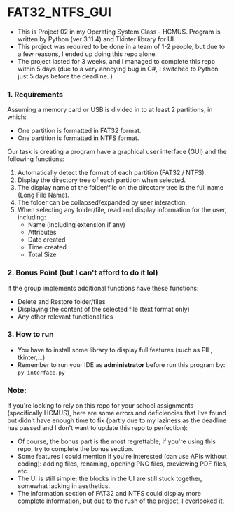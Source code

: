 # FAT32_NTFS_GUI

- This is Project 02 in my Operating System Class - HCMUS. Program is written by Python (ver 3.11.4) and Tkinter library for UI. 
-  This project was required to be done in a team of 1-2 people, but due to a few reasons, I ended up doing this repo alone. 
- The project lasted for 3 weeks, and I managed to complete this repo within 5 days (due to a very annoying bug in C#, I switched to Python just 5 days before the deadline.
)
### 1. Requirements
Assuming a memory card or USB is divided in to at least 2 partitions, in which: 
- One partition is formatted in FAT32 format.  
- One partition is formatted in NTFS format.<br>
  
Our task is creating a program have a graphical user interface (GUI) and the following functions:
1. Automatically detect the format of each partition (FAT32 / NTFS). 
2. Display the directory tree of each partition when selected. 
3. The display name of the folder/file on the directory tree is the full name (Long File Name). 
4. The folder can be collapsed/expanded by user interaction. 
5. When selecting any folder/file, read and display information for the user, including:  
   - Name (including extension if any) 
   - Attributes 
   - Date created 
   - Time created 
   - Total Size <br>
  
### 2. Bonus Point (but I can't afford to do it lol) 
If the group implements additional functions have these functions:
- Delete and Restore folder/files
- Displaying the content of the selected file (text format only)
- Any other relevant functionalities
### 3. How to run
- You have to install some library to display full features (such as PIL, tkinter,...)<br>
- Remember to run your IDE as **administrator** before run this program by:
`py interface.py`

### Note:
If you're looking to rely on this repo for your school assignments (specifically HCMUS), here are some errors and deficiencies that I've found but didn't have enough time to fix (partly due to my laziness as the deadline has passed and I don't want to update this repo to perfection):

- Of course, the bonus part is the most regrettable; if you're using this repo, try to complete the bonus section.
- Some features I could mention if you're interested (can use APIs without coding): adding files, renaming, opening PNG files, previewing PDF files, etc.
- The UI is still simple; the blocks in the UI are still stuck together, somewhat lacking in aesthetics.
- The information section of FAT32 and NTFS could display more complete information, but due to the rush of the project, I overlooked it.
